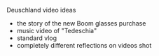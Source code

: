 Deuschland video ideas

- the story of the new Boom glasses purchase
- music video of "Tedeschia"
- standard vlog
- completely different reflections on videos shot